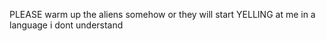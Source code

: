 PLEASE warm up the aliens somehow or they will start YELLING at me in a language i dont understand

<!---
pleasewarmupthealienssomehow/pleasewarmupthealienssomehow is a ✨ special ✨ repository because its `README.md` (this file) appears on your GitHub profile.
You can click the Preview link to take a look at your changes.
--->
